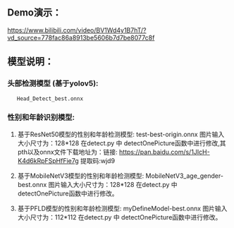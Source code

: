 ## Demo演示：
https://www.bilibili.com/video/BV1Wd4y1B7hT/?vd_source=778fac86a8913be5606b7d7be8077c8f
## 模型说明：
### 头部检测模型 (基于yolov5): 
       Head_Detect_best.onnx 

### 性别和年龄识别模型:
1. 基于ResNet50模型的性别和年龄检测模型: test-best-origin.onnx 图片输入大小尺寸为：128*128 在detect.py 中 detectOnePicture函数中进行修改,其pth以及onnx文件下载地址为：链接: https://pan.baidu.com/s/1JIcH-K4d6kRpFSpHfFie7g 提取码:wjd9

2. 基于MobileNetV3模型的性别和年龄检测模型: MobileNetV3_age_gender-best.onnx  图片输入大小尺寸为：128*128 在detect.py 中 detectOnePicture函数中进行修改。

3. 基于PFLD模型的性别和年龄检测模型: myDefineModel-best.onnx  图片输入大小尺寸为：112*112 在detect.py 中 detectOnePicture函数中进行修改。
